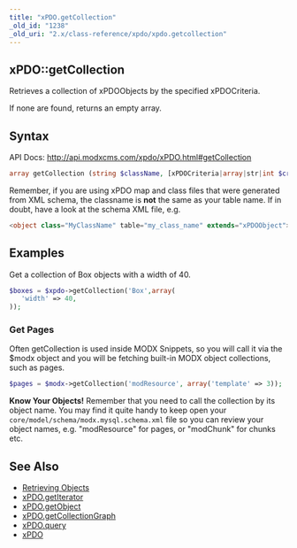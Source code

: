 ```yaml
---
title: "xPDO.getCollection"
_old_id: "1238"
_old_uri: "2.x/class-reference/xpdo/xpdo.getcollection"
---
```


## xPDO::getCollection 

Retrieves a collection of xPDOObjects by the specified xPDOCriteria.

If none are found, returns an empty array.

## Syntax 

API Docs: <http://api.modxcms.com/xpdo/xPDO.html#getCollection>

``` php 
array getCollection (string $className, [xPDOCriteria|array|str|int $criteria = null], [bool|int $cacheFlag = true])
```

Remember, if you are using xPDO map and class files that were generated from XML schema, the classname is **not** the same as your table name. If in doubt, have a look at the schema XML file, e.g.

``` php 
<object class="MyClassName" table="my_class_name" extends="xPDOObject">
```

## Examples 

Get a collection of Box objects with a width of 40.

``` php 
$boxes = $xpdo->getCollection('Box',array(
   'width' => 40,
));
```

### Get Pages 

Often getCollection is used inside MODX Snippets, so you will call it via the $modx object and you will be fetching built-in MODX object collections, such as pages.

``` php 
$pages = $modx->getCollection('modResource', array('template' => 3));
```

**Know Your Objects!**
Remember that you need to call the collection by its object name. You may find it quite handy to keep open your `core/model/schema/modx.mysql.schema.xml` file so you can review your object names, e.g. "modResource" for pages, or "modChunk" for chunks etc. 

## See Also 

- [Retrieving Objects](extending-modx/xpdo/retrieving-objects "Retrieving Objects")
- [xPDO.getIterator](extending-modx/xpdo/class-reference/xpdo/xpdo.getiterator "xPDO.getIterator")
- [xPDO.getObject](extending-modx/xpdo/class-reference/xpdo/xpdo.getobject "xPDO.getObject")
- [xPDO.getCollectionGraph](extending-modx/xpdo/class-reference/xpdo/xpdo.getcollectiongraph "xPDO.getCollectionGraph")
- [xPDO.query](extending-modx/xpdo/class-reference/xpdo/xpdo.query "xPDO.query")
- [xPDO](extending-modx/xpdo "xPDO")